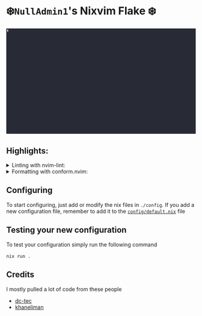 # ❄️`NullAdmin1`'s Nixvim Flake ❄️

![demo](./demo.gif)

## Highlights:

<details>
  <summary>Linting with nvim-lint:</summary>
  <br>
  
  | Language           | Tool                           | Nixpkgs               |
  |--------------------|--------------------------------|-----------------------|
  | `Bash`             | `shellcheck`                   | `pkgs.shellcheck`     |
  | `JSON`             | `jsonlint`                     | `jsonlint`            |
  | `C`                | `cpplint`                      | `pkgs.cpplint`        |
  | `C++`              | `cpplint`                      | `pkgs.cpplint`        |
  | `Go`               | `golangcilint`                 | `pkgs.golangci-lint`  |
  | `Lua`              | `selene`                       | `pkgs.selene`         |
  | `Python`           | `ruff`                         | `pkgs.ruff`           |
  | `Javascript`       | `eslint_d`                     | `pkgs.eslint_d`       |
  | `Javascript React` | `eslint_d`                     | `pkgs.eslint_d`       |
  | `Java`             | `checkstyle`                   | `pkgs.checkstyle`     |
  | `Rust`             | `clippy` (with `Rustaceanvim`) | `pkgs.clippy`         |
  | `CMake`            | `cmakelint`                    | `pkgs.cmake-lint`     |
  | `Nix`              | `statix`                       | `pkgs.statix`         |
  </details>

  <details>
  <summary>Formatting with conform.nvim:</summary>
  <br>

| Language           | Tool                            | Nixpkgs                   |
| ------------------ | ------------------------------- | ------------------------- |
| `Bash`             | `shellcheck`                    | `pkgs.shellcheck`         |
| `JSON`             | `prettierd`                     | `pkgs.prettierd`          |
| `C`                | `clang-format`                  | `pkgs.libclang`           |
| `C++`              | `clang-format`                  | `pkgs.libclang`           |
| `Markdown`         | `prettierd`                     | `pkgs.prettierd`          |
| `Go`               | `gofmt`                         | `pkgs.go`                 |
| `Lua`              | `stylua`                        | `pkgs.stylua`             |
| `Python`           | `ruff_format`                   | `pkgs.ruff`               |
| `HTML`             | `prettierd`                     | `pkgs.prettierd`          |
| `CSS`              | `prettierd`                     | `pkgs.prettierd`          |
| `Javascript`       | `prettierd`                     | `pkgs.prettierd`          |
| `Javascript React` | `prettierd`                     | `pkgs.prettierd`          |
| `Typescript`       | `prettierd`                     | `pkgs.prettierd`          |
| `Typescript React` | `prettierd`                     | `pkgs.prettierd`          |
| `Java`             | `google-java-format`            | `pkgs.google-java-format` |
| `Rust`             | `rustfmt` (with `Rustaceanvim`) | `pkgs.rustfmt`            |
| `CMake`            | `cmake_format`                  | `pkgs.cmake-format`       |
| `Nix`              | `alejandra`                     | `pkgs.alejandra`          |

  </details>

## Configuring

To start configuring, just add or modify the nix files in `./config`.
If you add a new configuration file, remember to add it to the
[`config/default.nix`](./config/default.nix) file

## Testing your new configuration

To test your configuration simply run the following command

```
nix run .
```

## Credits

I mostly pulled a lot of code from these people

- [dc-tec](https://github.com/dc-tec/nixvim)
- [khaneliman](https://github.com/khaneliman/khanelivim)
